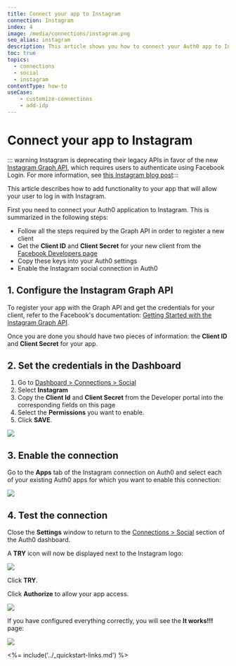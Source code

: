 ```yaml
---
title: Connect your app to Instagram
connection: Instagram
index: 4
image: /media/connections/instagram.png
seo_alias: instagram
description: This article shows you how to connect your Auth0 app to Instagram. You will need to generate keys, copy these into your Auth0 settings, and enable the connection.
toc: true
topics:
  - connections
  - social
  - instagram
contentType: how-to
useCase:
    - customize-connections
    - add-idp
---
```

# Connect your app to Instagram

::: warning Instagram is deprecating their legacy APIs in favor of the new [Instagram Graph API](https://developers.facebook.com/docs/instagram-basic-display-api), which requires users to authenticate using Facebook Login. For more information, see [this Instagram blog post](https://developers.facebook.com/blog/post/2019/10/15/launch-instagram-basic-display-api/):::

This article describes how to add functionality to your app that will allow your user to log in with Instagram.

First you need to connect your Auth0 application to Instagram. This is summarized in the following steps:

- Follow all the steps required by the Graph API in order to register a new client
- Get the **Client ID** and **Client Secret** for your new client from the [Facebook Developers page](https://developers.facebook.com/)
- Copy these keys into your Auth0 settings
- Enable the Instagram social connection in Auth0

## 1. Configure the Instagram Graph API

To register your app with the Graph API and get the credentials for your client, refer to the Facebook's documentation: [Getting Started with the Instagram Graph API](https://developers.facebook.com/docs/instagram-api/getting-started/).

Once you are done you should have two pieces of information: the **Client ID** and **Client Secret** for your app.

## 2. Set the credentials in the Dashboard

1. Go to [Dashboard > Connections > Social](${manage_url}/#/connections/social)
2. Select **Instagram**
3. Copy the **Client Id** and **Client Secret** from the Developer portal into the corresponding fields on this page
4. Select the **Permissions** you want to enable.
5. Click **SAVE**.

![](/media/articles/connections/social/instagram/instagram-devportal-5.png)

## 3. Enable the connection

Go to the **Apps** tab of the Instagram connection on Auth0 and select each of your existing Auth0 apps for which you want to enable this connection:

![](/media/articles/connections/social/instagram/instagram-devportal-6.png)

## 4. Test the connection

Close the **Settings** window to return to the [Connections > Social](${manage_url}/#/connections/social) section of the Auth0 dashboard.

A **TRY** icon will now be displayed next to the Instagram logo:

![](/media/articles/connections/social/instagram/instagram-devportal-7.png)

Click **TRY**.

Click **Authorize** to allow your app access.

![](/media/articles/connections/social/instagram/instagram-devportal-7a.png)

If you have configured everything correctly, you will see the **It works!!!** page:

![](/media/articles/connections/social/instagram/instagram-devportal-7b.png)

<%= include('../_quickstart-links.md') %>

